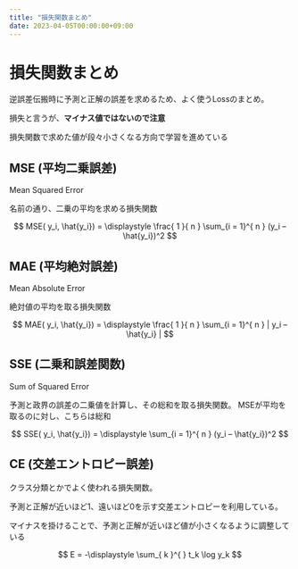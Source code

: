 ```yaml
---
title: "損失関数まとめ"
date: 2023-04-05T00:00:00+09:00
---
```

# 損失関数まとめ

逆誤差伝搬時に予測と正解の誤差を求めるため、よく使うLossのまとめ。

損失と言うが、**マイナス値ではないので注意**

損失関数で求めた値が段々小さくなる方向で学習を進めている

## MSE (平均二乗誤差)

Mean Squared Error

名前の通り、二乗の平均を求める損失関数

$$
MSE( y_i, \hat{y_i}) = \displaystyle \frac{ 1 }{ n } \sum_{i = 1}^{ n } (y_i – \hat{y_i})^2
$$

## MAE (平均絶対誤差)

Mean Absolute Error

絶対値の平均を取る損失関数

$$
MAE( y_i, \hat{y_i}) = \displaystyle \frac{ 1 }{ n } \sum_{i = 1}^{ n } | y_i – \hat{y_i} |
$$

## SSE (二乗和誤差関数)

Sum of Squared Error

予測と政界の誤差の二乗値を計算し、その総和を取る損失関数。
MSEが平均を取るのに対し、こちらは総和

$$
SSE( y_i, \hat{y_i}) = \displaystyle  \sum_{i = 1}^{ n } (y_i – \hat{y_i})^2
$$

## CE (交差エントロピー誤差)

クラス分類とかでよく使われる損失関数。

予測と正解が近いほど1、遠いほど0を示す交差エントロピーを利用している。

マイナスを掛けることで、予測と正解が近いほど値が小さくなるように調整している

$$
E = -\displaystyle \sum_{ k }^{  } t_k \log y_k
$$

